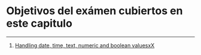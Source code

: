 # Objetivos del exámen cubiertos en este capitulo
---
1. [Handling date, time, text, numeric and boolean valuesxX](#sección-1)
